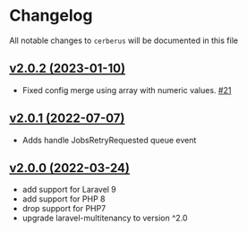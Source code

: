 # Changelog

All notable changes to `cerberus` will be documented in this file

## [v2.0.2 (2023-01-10)](https://github.com/placetopay-org/cerberus/compare/2.0.1...2.0.2)

- Fixed config merge using array with numeric values. [#21](https://github.com/placetopay-org/cerberus/pull/21)

## [v2.0.1 (2022-07-07)](https://github.com/placetopay-org/cerberus/compare/2.0.0...2.0.1)

- Adds handle JobsRetryRequested queue event

## [v2.0.0 (2022-03-24)](https://github.com/placetopay-org/cerberus/compare/1.8.6...2.0.0)

- add support for Laravel 9
- add support for PHP 8
- drop support for PHP7
- upgrade laravel-multitenancy to version ^2.0
